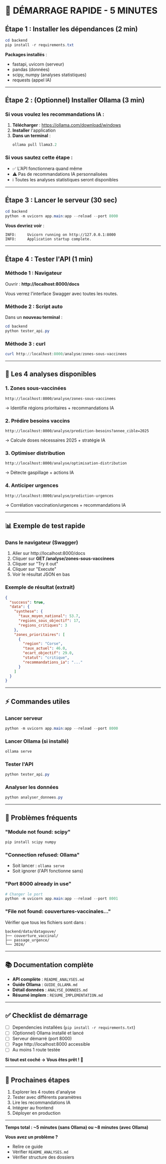# 🚀 DÉMARRAGE RAPIDE - 5 MINUTES

## Étape 1 : Installer les dépendances (2 min)

```powershell
cd backend
pip install -r requirements.txt
```

**Packages installés** :
- fastapi, uvicorn (serveur)
- pandas (données)
- scipy, numpy (analyses statistiques)
- requests (appel IA)

---

## Étape 2 : (Optionnel) Installer Ollama (3 min)

### Si vous voulez les recommandations IA :

1. **Télécharger** : https://ollama.com/download/windows
2. **Installer** l'application
3. **Dans un terminal** :
   ```powershell
   ollama pull llama3.2
   ```

### Si vous sautez cette étape :
- ✅ L'API fonctionnera quand même
- ⚠️ Pas de recommandations IA personnalisées
- ℹ️ Toutes les analyses statistiques seront disponibles

---

## Étape 3 : Lancer le serveur (30 sec)

```powershell
cd backend
python -m uvicorn app.main:app --reload --port 8000
```

**Vous devriez voir** :
```
INFO:     Uvicorn running on http://127.0.0.1:8000
INFO:     Application startup complete.
```

---

## Étape 4 : Tester l'API (1 min)

### Méthode 1 : Navigateur

Ouvrir : **http://localhost:8000/docs**

Vous verrez l'interface Swagger avec toutes les routes.

### Méthode 2 : Script auto

Dans un **nouveau terminal** :
```powershell
cd backend
python tester_api.py
```

### Méthode 3 : curl

```powershell
curl http://localhost:8000/analyse/zones-sous-vaccinees
```

---

## 🎯 Les 4 analyses disponibles

### 1. Zones sous-vaccinées
```
http://localhost:8000/analyse/zones-sous-vaccinees
```
→ Identifie régions prioritaires + recommandations IA

### 2. Prédire besoins vaccins
```
http://localhost:8000/analyse/prediction-besoins?annee_cible=2025
```
→ Calcule doses nécessaires 2025 + stratégie IA

### 3. Optimiser distribution
```
http://localhost:8000/analyse/optimisation-distribution
```
→ Détecte gaspillage + actions IA

### 4. Anticiper urgences
```
http://localhost:8000/analyse/prediction-urgences
```
→ Corrélation vaccination/urgences + recommandations IA

---

## 📊 Exemple de test rapide

### Dans le navigateur (Swagger)

1. Aller sur http://localhost:8000/docs
2. Cliquer sur **GET /analyse/zones-sous-vaccinees**
3. Cliquer sur "Try it out"
4. Cliquer sur "Execute"
5. Voir le résultat JSON en bas

### Exemple de résultat (extrait)
```json
{
  "success": true,
  "data": {
    "synthese": {
      "taux_moyen_national": 53.7,
      "regions_sous_objectif": 17,
      "regions_critiques": 3
    },
    "zones_prioritaires": [
      {
        "region": "Corse",
        "taux_actuel": 46.0,
        "ecart_objectif": 29.0,
        "statut": "critique",
        "recommandations_ia": "..."
      }
    ]
  }
}
```

---

## ⚡ Commandes utiles

### Lancer serveur
```powershell
python -m uvicorn app.main:app --reload --port 8000
```

### Lancer Ollama (si installé)
```powershell
ollama serve
```

### Tester l'API
```powershell
python tester_api.py
```

### Analyser les données
```powershell
python analyser_donnees.py
```

---

## 🐛 Problèmes fréquents

### "Module not found: scipy"
```powershell
pip install scipy numpy
```

### "Connection refused: Ollama"
- Soit lancer : `ollama serve`
- Soit ignorer (l'API fonctionne sans)

### "Port 8000 already in use"
```powershell
# Changer le port
python -m uvicorn app.main:app --reload --port 8001
```

### "File not found: couvertures-vaccinales..."
Vérifier que tous les fichiers sont dans :
```
backend/data/datagouve/
├── couverture_vaccinal/
├── passage_urgence/
└── 2024/
```

---

## 📚 Documentation complète

- **API complète** : `README_ANALYSES.md`
- **Guide Ollama** : `GUIDE_OLLAMA.md`
- **Détail données** : `ANALYSE_DONNEES.md`
- **Résumé implem** : `RESUME_IMPLEMENTATION.md`

---

## ✅ Checklist de démarrage

- [ ] Dependencies installées (`pip install -r requirements.txt`)
- [ ] (Optionnel) Ollama installé et lancé
- [ ] Serveur démarré (port 8000)
- [ ] Page http://localhost:8000 accessible
- [ ] Au moins 1 route testée

**Si tout est coché → Vous êtes prêt ! 🎉**

---

## 🎯 Prochaines étapes

1. Explorer les 4 routes d'analyse
2. Tester avec différents paramètres
3. Lire les recommandations IA
4. Intégrer au frontend
5. Déployer en production

---

**Temps total : ~5 minutes (sans Ollama) ou ~8 minutes (avec Ollama)**

**Vous avez un problème ?**
- Relire ce guide
- Vérifier `README_ANALYSES.md`
- Vérifier structure des dossiers


